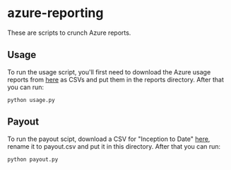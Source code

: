 # azure-reporting
These are scripts to crunch Azure reports.  

## Usage
To run the usage script, you'll first need to download the Azure usage reports from [here](https://cloudpartner.azure.com/#insights/ordersandusage) as CSVs and put them in the reports directory.  After that you can run:

    python usage.py

## Payout
To run the payout scipt, download a CSV for "Inception to Date" [here](https://cloudpartner.azure.com/#insights/payout), rename it to payout.csv and put it in this directory.  After that you can run:

    python payout.py
